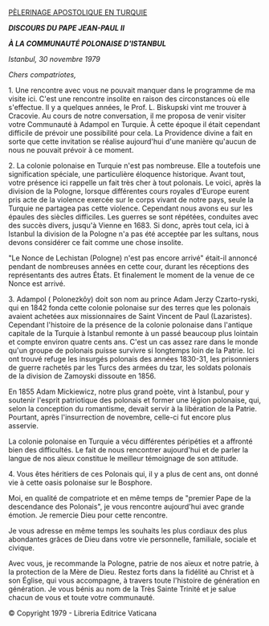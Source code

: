 [PÈLERINAGE APOSTOLIQUE EN TURQUIE](http://www.vatican.va/holy_father/john_paul_ii/travels/sub_index1979/trav_turkey_fr.htm)

***DISCOURS DU PAPE JEAN-PAUL II***

***À LA COMMUNAUTÉ POLONAISE D'ISTANBUL***

*Istanbul, 30 novembre 1979*

*Chers compatriotes,*

1. Une rencontre avec vous ne pouvait manquer dans le programme de ma visite ici. C'est une rencontre insolite en raison des circonstances où elle s'effectue. Il y a quelques années, le Prof. L. Biskupski vint me trouver à Cracovie. Au cours de notre conversation, il me proposa de venir visiter votre Communauté à Adampol en Turquie. À cette époque il était cependant difficile de prévoir une possibilité pour cela. La Providence divine a fait en sorte que cette invitation se réalise aujourd'hui d'une manière qu'aucun de nous ne pouvait prévoir à ce moment.

2. La colonie polonaise en Turquie n'est pas nombreuse. Elle a toutefois une signification spéciale, une particulière éloquence historique. Avant tout, votre présence ici rappelle un fait très cher à tout polonais. Le voici, après la division de la Pologne, lorsque différentes cours royales d'Europe eurent pris acte de la violence exercée sur le corps vivant de notre pays, seule la Turquie ne partagea pas cette violence. Cependant nous avons eu sur les épaules des siècles difficiles. Les guerres se sont répétées, conduites avec des succès divers, jusqu'à Vienne en 1683. Si donc, après tout cela, ici à Istanbul la division de la Pologne n'a pas été acceptée par les sultans, nous devons considérer ce fait comme une chose insolite.

"Le Nonce de Lechistan (Pologne) n'est pas encore arrivé" était-il annoncé pendant de nombreuses années en cette cour, durant les réceptions des représentants des autres États. Et finalement le moment de la venue de ce Nonce est arrivé.

3. Adampol ( Polonezkôy) doit son nom au prince Adam Jerzy Czarto-ryski, qui en 1842 fonda cette colonie polonaise sur des terres que les polonais avaient achetées aux missionnaires de Saint Vincent de Paul (Lazaristes). Cependant l'histoire de la présence de la colonie polonaise dans l'antique capitale de la Turquie à Istanbul remonte à un passé beaucoup plus lointain et compte environ quatre cents ans. C'est un cas assez rare dans le monde qu'un groupe de polonais puisse survivre si longtemps loin de la Patrie. Ici ont trouvé refuge les insurgés polonais des années 1830-31, les prisonniers de guerre rachetés par les Turcs des armées du tzar, les soldats polonais de la division de Zamoyski dissoute en 1856.

En 1855 Adam Mickiewicz, notre plus grand poète, vint à Istanbul, pour y soutenir l'esprit patriotique des polonais et former une légion polonaise, qui, selon la conception du romantisme, devait servir à la libération de la Patrie. Pourtant, après l'insurrection de novembre, celle-ci fut encore plus asservie.

La colonie polonaise en Turquie a vécu différentes péripéties et a affronté bien des difficultés. Le fait de nous rencontrer aujourd'hui et de parler la langue de nos aïeux constitue le meilleur témoignage de son attitude.

4\. Vous êtes héritiers de ces Polonais qui, il y a plus de cent ans, ont donné vie à cette oasis polonaise sur le Bosphore.

Moi, en qualité de compatriote et en même temps de "premier Pape de la descendance des Polonais", je vous rencontre aujourd'hui avec grande émotion. Je remercie Dieu pour cette rencontre.

Je vous adresse en même temps les souhaits les plus cordiaux des plus abondantes grâces de Dieu dans votre vie personnelle, familiale, sociale et civique.

Avec vous, je recommande la Pologne, patrie de nos aïeux et notre patrie, à la protection de la Mère de Dieu. Restez forts dans la fidélité au Christ et à son Église, qui vous accompagne, à travers toute l'histoire de génération en génération. Je vous bénis au nom de la Très Sainte Trinité et je salue chacun de vous et toute votre communauté.

© Copyright 1979 - Libreria Editrice Vaticana